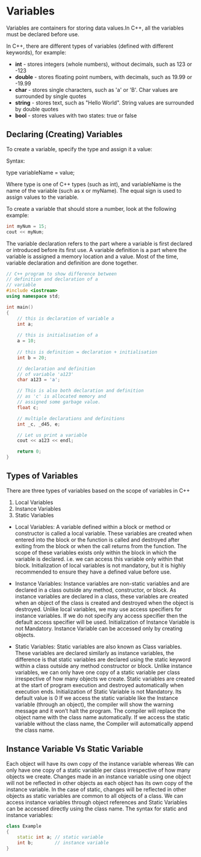 # Variables

Variables are containers for storing data values.In C++, all the variables must be declared before use.

In C++, there are different types of variables (defined with different keywords), for example:

- **int** - stores integers (whole numbers), without decimals, such as 123 or -123
- **double** - stores floating point numbers, with decimals, such as 19.99 or -19.99
- **char** - stores single characters, such as 'a' or 'B'. Char values are surrounded by single quotes
- **string** - stores text, such as "Hello World". String values are surrounded by double quotes
- **bool** - stores values with two states: true or false

## Declaring (Creating) Variables

To create a variable, specify the type and assign it a value:

Syntax:

type variableName = value;

Where type is one of C++ types (such as int), and variableName is the name of the variable (such as x or myName). The equal sign is used to assign values to the variable.

To create a variable that should store a number, look at the following example:

```cpp
int myNum = 15;
cout << myNum; 
```

The variable declaration refers to the part where a variable is first declared or introduced before its first use. A variable definition is a part where the variable is assigned a memory location and a value. Most of the time, variable declaration and definition are done together.

```cpp
// C++ program to show difference between
// definition and declaration of a 
// variable
#include <iostream>
using namespace std;

int main()
{
    // this is declaration of variable a
    int a;
  
    // this is initialisation of a
    a = 10;
  
    // this is definition = declaration + initialisation
    int b = 20;

    // declaration and definition
    // of variable 'a123'
    char a123 = 'a';

    // This is also both declaration and definition
    // as 'c' is allocated memory and
    // assigned some garbage value.
    float c;

    // multiple declarations and definitions
    int _c, _d45, e;

    // Let us print a variable
    cout << a123 << endl;

    return 0;
}
```

## Types of Variables

There are three types of variables based on the scope of variables in C++

1. Local Variables
2. Instance Variables
3. Static Variables

- Local Variables: A variable defined within a block or method or constructor is called a local variable.
These variables are created when entered into the block or the function is called and destroyed after exiting from the block or when the call returns from the function.
The scope of these variables exists only within the block in which the variable is declared. i.e. we can access this variable only within that block.
Initialization of local variables is not mandatory, but it is highly recommended to ensure they have a defined value before use.

- Instance Variables: Instance variables are non-static variables and are declared in a class outside any method, constructor, or block.
As instance variables are declared in a class, these variables are created when an object of the class is created and destroyed when the object is destroyed.
Unlike local variables, we may use access specifiers for instance variables. If we do not specify any access specifier then the default access specifier will be used.
Initialization of Instance Variable is not Mandatory.
Instance Variable can be accessed only by creating objects.

- Static Variables: Static variables are also known as Class variables.
These variables are declared similarly as instance variables, the difference is that static variables are declared using the static keyword within a class outside any method constructor or block.
Unlike instance variables, we can only have one copy of a static variable per class irrespective of how many objects we create.
Static variables are created at the start of program execution and destroyed automatically when execution ends.
Initialization of Static Variable is not Mandatory. Its default value is 0
If we access the static variable like the Instance variable (through an object), the compiler will show the warning message and it won’t halt the program. The compiler will replace the object name with the class name automatically.
If we access the static variable without the class name, the Compiler will automatically append the class name.

## Instance Variable Vs Static Variable

Each object will have its own copy of the instance variable whereas We can only have one copy of a static variable per class irrespective of how many objects we create.
Changes made in an instance variable using one object will not be reflected in other objects as each object has its own copy of the instance variable. In the case of static, changes will be reflected in other objects as static variables are common to all objects of a class.
We can access instance variables through object references and Static Variables can be accessed directly using the class name.
The syntax for static and instance variables:

```cpp
class Example
{
    static int a; // static variable
    int b;        // instance variable
}
```
